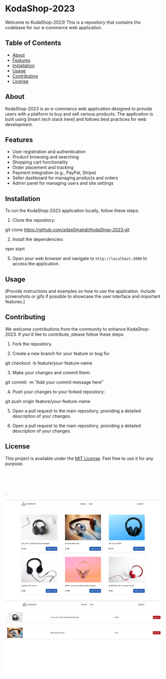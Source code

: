 # KodaShop-2023

Welcome to KodaShop-2023! This is a repository that contains the codebase for our e-commerce web application.

## Table of Contents

- [About](#about)
- [Features](#features)
- [Installation](#installation)
- [Usage](#usage)
- [Contributing](#contributing)
- [License](#license)

## About

KodaShop-2023 is an e-commerce web application designed to provide users with a platform to buy and sell various products. The application is built using [insert tech stack here] and follows best practices for web development.

## Features

- User registration and authentication
- Product browsing and searching
- Shopping cart functionality
- Order placement and tracking
- Payment integration (e.g., PayPal, Stripe)
- Seller dashboard for managing products and orders
- Admin panel for managing users and site settings

## Installation

To run the KodaShop-2023 application locally, follow these steps:

1. Clone the repository:

git clone https://github.com/adas0mahdi/KodaShop-2023.git


2. Install the dependencies:

npm start

5. Open your web browser and navigate to `http://localhost:3000` to access the application.

## Usage

[Provide instructions and examples on how to use the application. Include screenshots or gifs if possible to showcase the user interface and important features.]

## Contributing

We welcome contributions from the community to enhance KodaShop-2023. If you'd like to contribute, please follow these steps:

1. Fork the repository.

2. Create a new branch for your feature or bug fix:

git checkout -b feature/your-feature-name

3. Make your changes and commit them:

git commit -m "Add your commit message here"

4. Push your changes to your forked repository:

git push origin feature/your-feature-name

5. Open a pull request to the main repository, providing a detailed description of your changes.


5. Open a pull request to the main repository, providing a detailed description of your changes.

## License

This project is available under the [MIT License](LICENSE). Feel free to use it for any purpose.



<br>
<br>
<br>
 
. 

![Screenshot](./secreenshot/kk1.png)
![Screenshot](./secreenshot/kk2.png)



